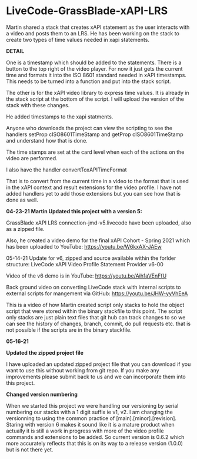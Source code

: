# LiveCode-GrassBlade-xAPI-LRS
Martin shared a stack that creates xAPI statement as the user interacts with a video and posts them to an LRS.  He has been working on the stack to create two types of time values needed in xapi statements.  

**DETAIL**

One is a timestamp which should be added to the statements.   There is a button to the top right of the video player.  For now it just gets the current time and formats it into the ISO 8601 standard needed in xAPI timestamps.  This needs to be turned into a function and put into the stack script.

The other is for the xAPI video library to express time values.  It is already in the stack script at the bottom of the script.   I will upload the version of the stack with these changes.

He added timestamps to the xapi statments. 

Anyone who downloads the project can view the scripting to see the handlers setProp cISO8601TimeStamp and getProp cISO8601TimeStamp and understand how that is done.

The time stamps are set at the card level when each of the actions on the video are performed.

I also have the handler convertToxAPITimeFormat

That is to convert from the current time in a video to the format that is used in the xAPI context and result extensions for the video profile.  I have not added handlers yet to add those extensions but you can see how that is done as well.

**04-23-21 Martin Updated this project with a version 5:**

GrassBlade xAPI LRS connection-jmd-v5.livecode have been uploaded, also as a zipped file.

Also, he created a video demo for the final xAPI Cohort - Spring 2021 which has been uploaded to YouTube:
https://youtu.be/W6kxAX-JAEw

05-14-21 Update for v6, zipped and source available within the forlder structure: LiveCode xAPI Video Profile Statement Provider v6-00

Video of the v6 demo is in YouTube: https://youtu.be/Aih1aVEnFfU

Back ground video on converting LiveCode stack with internal scripts to external scripts for mangement via GitHub: https://youtu.be/JHW-yyVhEeA

This is a video of how Martin created script only stacks to hold the object script that were stored within the  binary stackfile to this point.  The script only stacks are just plain text files that git hub can track changes to so we can see the history of changes, branch, commit, do pull requests etc. that is not possible if the scripts are in the binary stackfile.

**05-16-21**

**Updated the zipped project file**

I have uploaded an updated zipped project file that you can download if you want to use this without working from git repo.  If you make any improvements please submit back to us and we can incorporate them into this project.

**Changed version numbering**

When we started this project we were handling our versioning by serial numbering our stacks with a 1 digit suffix ie v1, v2.
I am changing the versionning to using the common practice of \[main\].\[minor\].\[revision\].  
Staring with version 6 makes it sound like it is a mature product when actually it is still a work in progress with more of the video profile commands and extensions to be added.  So current version is 0.6.2 which more accurately reflects that this is on its way to a release version (1.0.0) but is not there yet.

